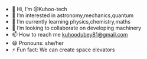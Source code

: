 - 👋 Hi, I’m @Kuhoo-tech
- 👀 I’m interested in astronomy,mechanics,quantum
- 🌱 I’m currently learning physics,chemistry,maths
- 💞️ I’m looking to collaborate on developing machinery
- 📫 How to reach me kuhoodubey81@gmail.com
- 😄 Pronouns: she/her
- ⚡ Fun fact: We can create space elevators

<!---
Kuhoo-tech/Kuhoo-tech is a ✨ special ✨ repository because its `README.md` (this file) appears on your GitHub profile.
You can click the Preview link to take a look at your changes.
--->
